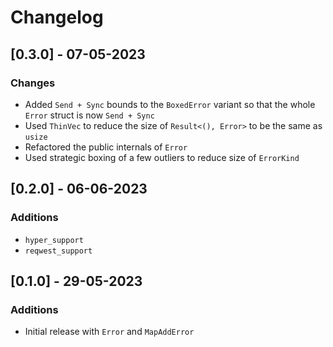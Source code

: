 # Changelog

## [0.3.0] - 07-05-2023
### Changes
 - Added  `Send + Sync` bounds to the `BoxedError` variant so that the whole `Error` struct is now `Send + Sync`
 - Used `ThinVec` to reduce the size of `Result<(), Error>` to be the same as `usize`
 - Refactored the public internals of `Error`
 - Used strategic boxing of a few outliers to reduce size of `ErrorKind`

## [0.2.0] - 06-06-2023
### Additions
 - `hyper_support`
 - `reqwest_support`

## [0.1.0] - 29-05-2023
### Additions
 - Initial release with `Error` and `MapAddError`
